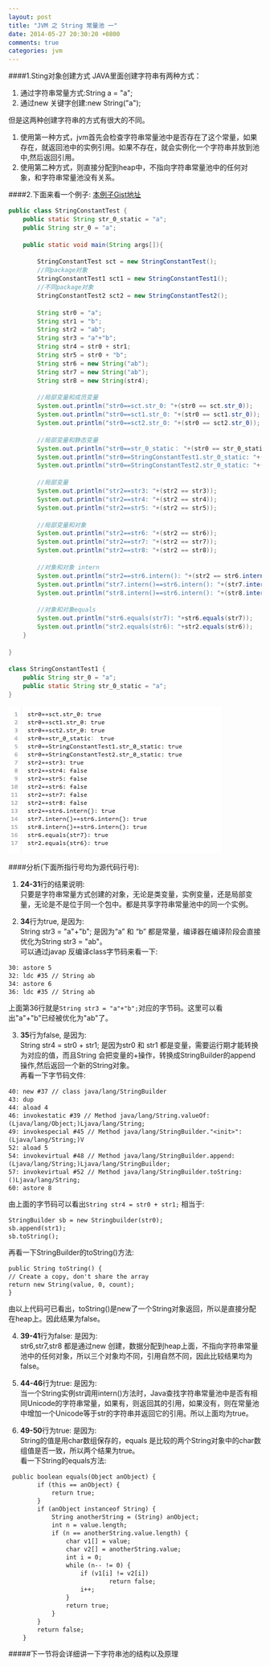 ```yaml
---
layout: post
title: "JVM 之 String 常量池 一"
date: 2014-05-27 20:30:20 +0800
comments: true
categories: jvm 
---
```

####1.Sting对象创建方式
JAVA里面创建字符串有两种方式：  
1. 通过字符串常量方式:String a = "a";  
2. 通过new 关键字创建:new String("a");  

但是这两种创建字符串的方式有很大的不同。  
1. 使用第一种方式，jvm首先会检查字符串常量池中是否存在了这个常量，如果存在，就返回池中的实例引用。如果不存在，就会实例化一个字符串并放到池中,然后返回引用。  
2. 使用第二种方式，则直接分配到heap中，不指向字符串常量池中的任何对象，和字符串常量池没有关系。  

####2.下面来看一个例子: [本例子Gist地址](https://gist.github.com/zarue/25e0afedb33de86da650) 
<!--more-->
```java
public class StringConstantTest {
	public static String str_0_static = "a";
	public String str_0 = "a";
	
	public static void main(String args[]){
		
		StringConstantTest sct = new StringConstantTest();
		//同package对象
		StringConstantTest1 sct1 = new StringConstantTest1();
		//不同package对象
		StringConstantTest2 sct2 = new StringConstantTest2();
		
		String str0 = "a";
		String str1 = "b";
		String str2 = "ab";
		String str3 = "a"+"b";
		String str4 = str0 + str1;
		String str5 = str0 + "b";
		String str6 = new String("ab");
		String str7 = new String("ab");
		String str8 = new String(str4);
		
		//局部变量和成员变量
		System.out.println("str0==sct.str_0: "+(str0 == sct.str_0));
		System.out.println("str0==sct1.str_0: "+(str0 == sct1.str_0));
		System.out.println("str0==sct2.str_0: "+(str0 == sct2.str_0));
		
		//局部变量和静态变量
		System.out.println("str0==str_0_static： "+(str0 == str_0_static));
		System.out.println("str0==StringConstantTest1.str_0_static: "+(str0 == StringConstantTest1.str_0_static));
		System.out.println("str0==StringConstantTest2.str_0_static: "+(str0 == StringConstantTest2.str_0_static));
		
		//局部变量
		System.out.println("str2==str3: "+(str2 == str3));
		System.out.println("str2==str4: "+(str2 == str4));
		System.out.println("str2==str5: "+(str2 == str5));
		
		//局部变量和对象
		System.out.println("str2==str6: "+(str2 == str6));
		System.out.println("str2==str7: "+(str2 == str7));
		System.out.println("str2==str8: "+(str2 == str8));
		
		//对象和对象 intern
		System.out.println("str2==str6.intern(): "+(str2 == str6.intern()));
		System.out.println("str7.intern()==str6.intern(): "+(str7.intern() == str6.intern()));
		System.out.println("str8.intern()==str6.intern(): "+(str8.intern() == str6.intern()));
		
		//对象和对象equals
		System.out.println("str6.equals(str7): "+str6.equals(str7));
		System.out.println("str2.equals(str6): "+str2.equals(str6));
	}
	
}
 
class StringConstantTest1 {
	public String str_0 = "a";
	public static String str_0_static = "a";
}
```
 
![结果](/images/blog/2014-05/20140528-string-pool-1.png)

####分析(下面所指行号均为源代码行号):
1. **24-31**行的结果说明:  
只要是字符串常量方式创建的对象，无论是类变量，实例变量，还是局部变量，无论是不是位于同一个包中。都是共享字符串常量池中的同一个实例。  


2. **34**行为true, 是因为:  
String str3 = "a"+"b"; 是因为“a” 和 “b” 都是常量，编译器在编译阶段会直接优化为String str3 = "ab"。  
可以通过javap 反编译class字节码来看一下:  
```
30: astore 5
32: ldc #35 // String ab
34: astore 6
36: ldc #35 // String ab 
```
上面第36行就是`String str3 = "a"+"b";`对应的字节码。这里可以看出"a"+"b"已经被优化为"ab"了。  

3. **35**行为false, 是因为:  
String str4 = str0 + str1; 是因为str0 和 str1 都是变量，需要运行期才能转换为对应的值，而且String 会把变量的+操作，转换成StringBuilder的append操作,然后返回一个新的String对象。  
再看一下字节码文件:   
 
```
40: new #37 // class java/lang/StringBuilder
43: dup 
44: aload 4
46: invokestatic #39 // Method java/lang/String.valueOf:(Ljava/lang/Object;)Ljava/lang/String;
49: invokespecial #45 // Method java/lang/StringBuilder."<init>":(Ljava/lang/String;)V
52: aload 5
54: invokevirtual #48 // Method java/lang/StringBuilder.append:(Ljava/lang/String;)Ljava/lang/StringBuilder;
57: invokevirtual #52 // Method java/lang/StringBuilder.toString:()Ljava/lang/String;
60: astore 8
```
由上面的字节码可以看出`String str4 = str0 + str1;`  相当于:  
```
StringBuilder sb = new Stringbuilder(str0);  
sb.append(str1);  
sb.toString();  
```
再看一下StringBuilder的toString()方法:  
```
public String toString() {
// Create a copy, don't share the array
return new String(value, 0, count);
}
```
由以上代码可已看出，toString()是new了一个String对象返回，所以是直接分配在heap上。因此结果为false。  

4. **39-41**行为false: 是因为:  
str6,str7,str8 都是通过new 创建，数据分配到heap上面，不指向字符串常量池中的任何对象，所以三个对象均不同，引用自然不同，因此比较结果均为false。  
5. **44-46**行为true: 是因为:  
当一个String实例str调用intern()方法时，Java查找字符串常量池中是否有相同Unicode的字符串常量，如果有，则返回其的引用，如果没有，则在常量池中增加一个Unicode等于str的字符串并返回它的引用。所以上面均为true。  

6. **49-50**行为true: 是因为:  
String的值是用char数组保存的，equals 是比较的两个String对象中的char数组值是否一致，所以两个结果为true。  
看一下String的equals方法:  
```
 public boolean equals(Object anObject) {
        if (this == anObject) {
            return true;
        }
        if (anObject instanceof String) {
            String anotherString = (String) anObject;
            int n = value.length;
            if (n == anotherString.value.length) {
                char v1[] = value;
                char v2[] = anotherString.value;
                int i = 0;
                while (n-- != 0) {
                    if (v1[i] != v2[i])
                            return false;
                    i++;
                }
                return true;
            }
        }
        return false;
    }
```


#####下一节将会详细讲一下字符串池的结构以及原理
